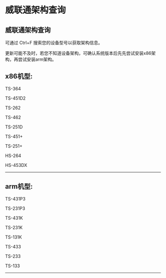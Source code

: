 # 威联通架构查询

## 威联通架构查询

可通过 Ctrl+F 搜索您的设备型号以获取架构信息。

更新可能不及时，若您不知道设备架构，可确认系统版本后先先尝试安装x86架构，再尝试安装arm架构。

## x86机型:

TS-364

TS-451D2

TS-262

TS-462

TS-251D

TS-451+

TS-251+

HS-264

HS-453DX

***

## arm机型:

TS-431P3

TS-231P3

TS-431K

TS-231K

TS-131K

TS-433

TS-233

TS-133

***
